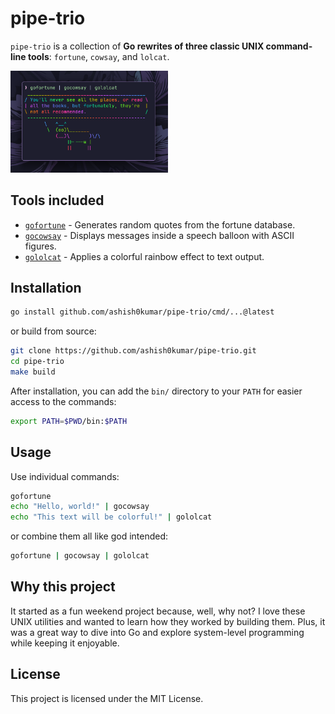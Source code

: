 # pipe-trio

`pipe-trio` is a collection of **Go rewrites of three classic UNIX command-line
tools**: `fortune`, `cowsay`, and `lolcat`.

<img src="./assets/combined.png" alt="" width="50%">

## Tools included

- [`gofortune`](./cmd/gofortune) - Generates random quotes from the fortune
  database.
- [`gocowsay`](./cmd/gocowsay) - Displays messages inside a speech balloon with
  ASCII figures.
- [`gololcat`](./cmd/gololcat) - Applies a colorful rainbow effect to text
  output.

## Installation

```sh
go install github.com/ashish0kumar/pipe-trio/cmd/...@latest
```

or build from source:

```sh
git clone https://github.com/ashish0kumar/pipe-trio.git
cd pipe-trio
make build
```

After installation, you can add the `bin/` directory to your `PATH` for easier
access to the commands:

```sh
export PATH=$PWD/bin:$PATH
```

## Usage

Use individual commands:

```sh
gofortune
echo "Hello, world!" | gocowsay
echo "This text will be colorful!" | gololcat
```

or combine them all like god intended:

```sh
gofortune | gocowsay | gololcat
```

## Why this project

It started as a fun weekend project because, well, why not? I love these UNIX
utilities and wanted to learn how they worked by building them. Plus, it was a
great way to dive into Go and explore system-level programming while keeping it
enjoyable.

## License

This project is licensed under the MIT License.
